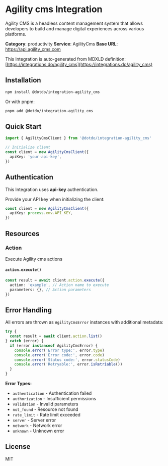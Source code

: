 # Agility cms Integration

Agility CMS is a headless content management system that allows developers to build and manage digital experiences across various platforms.

**Category**: productivity
**Service**: AgilityCms
**Base URL**: https://api.agility_cms.com

This Integration is auto-generated from MDXLD definition: [https://integrations.do/agility_cms](https://integrations.do/agility_cms)

## Installation

```bash
npm install @dotdo/integration-agility_cms
```

Or with pnpm:

```bash
pnpm add @dotdo/integration-agility_cms
```

## Quick Start

```typescript
import { AgilityCmsClient } from '@dotdo/integration-agility_cms'

// Initialize client
const client = new AgilityCmsClient({
  apiKey: 'your-api-key',
})
```

## Authentication

This Integration uses **api-key** authentication.

Provide your API key when initializing the client:

```typescript
const client = new AgilityCmsClient({
  apiKey: process.env.API_KEY,
})
```

## Resources

### Action

Execute Agility cms actions

#### `action.execute()`

```typescript
const result = await client.action.execute({
  action: 'example', // Action name to execute
  parameters: {}, // Action parameters
})
```

## Error Handling

All errors are thrown as `AgilityCmsError` instances with additional metadata:

```typescript
try {
  const result = await client.action.list()
} catch (error) {
  if (error instanceof AgilityCmsError) {
    console.error('Error type:', error.type)
    console.error('Error code:', error.code)
    console.error('Status code:', error.statusCode)
    console.error('Retryable:', error.isRetriable())
  }
}
```

**Error Types:**

- `authentication` - Authentication failed
- `authorization` - Insufficient permissions
- `validation` - Invalid parameters
- `not_found` - Resource not found
- `rate_limit` - Rate limit exceeded
- `server` - Server error
- `network` - Network error
- `unknown` - Unknown error

## License

MIT
